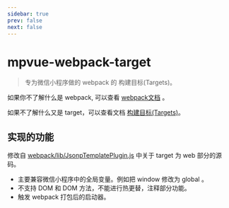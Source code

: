 ```yaml
---
sidebar: true
prev: false
next: false
---
```


<script src="../assets/cat.js"></script>
# mpvue-webpack-target

>专为微信小程序做的 webpack 的 构建目标(Targets)。

如果你不了解什么是 webpack, 可以查看 [webpack文档](https://doc.webpack-china.org/) 。

如果不了解什么又是 target，可以查看文档 [构建目标(Targets)](https://doc.webpack-china.org/configuration/target/)。

## 实现的功能

修改自 [webpack/lib/JsonpTemplatePlugin.js](https://github.com/webpack/webpack/blob/4c6eb6f39f82096bfafe75f98f1007e28a88d366/lib/JsonpTemplatePlugin.js) 中关于 target 为 web 部分的源码。

- 主要兼容微信小程序中的全局变量。例如把 window 修改为 global 。
- 不支持 DOM 和 DOM 方法，不能进行热更替，注释部分功能。
- 触发 webpack 打包后的启动器。